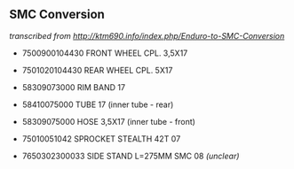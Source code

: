 SMC Conversion
--------------

*transcribed from http://ktm690.info/index.php/Enduro-to-SMC-Conversion*

* 7500900104430 FRONT WHEEL CPL. 3,5X17

* 7501020104430 REAR WHEEL CPL. 5X17

* 58309073000 RIM BAND 17

* 58410075000 TUBE 17 (inner tube - rear)

* 58309075000 HOSE 3,5X17 (inner tube - front)

* 75010051042 SPROCKET STEALTH 42T 07

* 7650302300033 SIDE STAND L=275MM SMC 08 *(unclear)*

 

